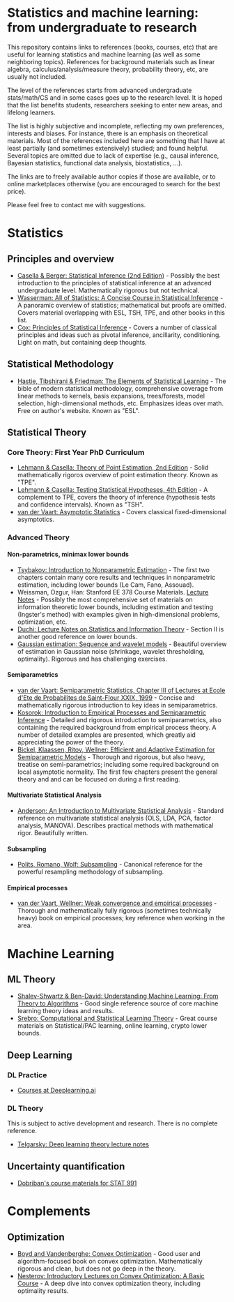 # Statistics and machine learning: from undergraduate to research

This repository contains links to references (books, courses, etc) that are useful for learning statistics and machine learning (as well as some neighboring topics).
References for background materials such as linear algebra, calculus/analysis/measure theory, probability theory, etc, are usually not included.

The level of the references starts from advanced undergraduate stats/math/CS and in some cases goes up to the research level.
It is hoped that the list benefits students, researchers seeking to enter new areas, and lifelong learners.

The list is highly subjective and incomplete, reflecting my own preferences, interests and biases. For instance, there is an emphasis on theoretical materials. Most of the references included here are something that I have at least partially (and sometimes extensively) studied; and found helpful. Several topics are omitted due to lack of expertise (e.g., causal inference, Bayesian statistics, functional data analysis, biostatistics, ...).

The links are to freely available author copies if those are available, or to online marketplaces otherwise (you are encouraged to search for the best price).

Please feel free to contact me with suggestions.



# Statistics
## Principles and overview
- [Casella & Berger: Statistical Inference (2nd Edition)](https://www.amazon.com/Statistical-Inference-George-Casella/dp/0534243126) - Possibly the best introduction to the principles of statistical inference at an advanced undergraduate level. Mathematically rigorous but not technical.
- [Wasserman: All of Statistics: A Concise Course in Statistical Inference](https://www.amazon.com/All-Statistics-Statistical-Inference-Springer/dp/1441923225) - A panoramic overview of statistics; mathematical but proofs are omitted. Covers material overlapping with ESL, TSH, TPE, and other books in this list.
- [Cox: Principles of Statistical Inference](https://www.amazon.com/Principles-Statistical-Inference-D-Cox/dp/0521685672) - Covers a number of classical principles and ideas such as pivotal inference, ancillarity, conditioning. Light on math, but containing deep thoughts.


## Statistical Methodology
- [Hastie, Tibshirani & Friedman: The Elements of Statistical Learning](https://hastie.su.domains/ElemStatLearn/printings/ESLII_print12_toc.pdf) - The bible of modern statistical methodology, comprehensive coverage from linear methods to kernels, basis expansions, trees/forests, model selection, high-dimensional methods, etc. Emphasizes ideas over math. Free on author's website. Known as "ESL".

## Statistical Theory
### Core Theory: First Year PhD Curriculum
- [Lehmann & Casella: Theory of Point Estimation, 2nd Edition](https://www.amazon.com/Theory-Point-Estimation-Springer-Statistics/dp/0387985026) - Solid mathematically rigoros overview of point estimation theory. Known as "TPE".
- [Lehmann & Casella: Testing Statistical Hypotheses, 4th Edition](https://www.amazon.com/Testing-Statistical-Hypotheses-Springer-Statistics-dp-3030705773/dp/3030705773) - A complement to TPE, covers the theory of inference (hypothesis tests and confidence intervals). Known as "TSH".
- [van der Vaart: Asymptotic Statistics](https://www.amazon.com/Asymptotic-Statistics-Statistical-Probabilistic-Mathematics/dp/0521784506) - Covers classical fixed-dimensional asymptotics. 

### Advanced Theory
#### Non-parametrics, minimax lower bounds
- [Tsybakov: Introduction to Nonparametric Estimation](https://www.amazon.com/Introduction-Nonparametric-Estimation-Springer-Statistics/dp/0387790519) - The first two chapters contain many core results and techniques in nonparametric estimation, including lower bounds (Le Cam, Fano, Assouad).
- Weissman, Ozgur, Han: Stanford EE 378 Course Materials. [Lecture Notes](https://theinformaticists.com/category/blog/online-lectures/) - Possibly the most comprehensive set of materials on information theoretic lower bounds, including estimation and testing (Ingster's method) with examples given in high-dimensional problems, optimization, etc. 
- [Duchi: Lecture Notes on Statistics and Information Theory](https://web.stanford.edu/class/stats311/lecture-notes.pdf) - Section II is another good reference on lower bounds.
- [Gaussian estimation: Sequence and wavelet models](https://imjohnstone.su.domains/GE_08_09_17.pdf) - Beautiful overview of estimation in Gaussian noise (shrinkage, wavelet thresholding, optimality). Rigorous and has challenging exercises.

#### Semiparametrics
- [van der Vaart: Semiparametric Statistics, Chapter III of Lectures at Ecole d'Ete de Probabilites de Saint-Flour XXIX, 1999](https://www.amazon.com/Lectures-Probability-Theory-Statistics-Bolthausen/dp/3540437363) - Concise and mathematically rigorous introduction to key ideas in semiparametrics.
- [Kosorok: Introduction to Empirical Processes and Semiparametric Inference](https://www.amazon.com/Introduction-Empirical-Processes-Semiparametric-Statistics/dp/0387749772) - Detailed and rigorous introduction to semiparametrics, also containing the required background from empirical process theory. A number of detailed examples are presented, which greatly aid appreciating the power of the theory.
- [Bickel, Klaassen, Ritov, Wellner: Efficient and Adaptive Estimation for Semiparametric Models](https://www.amazon.com/Efficient-Adaptive-Estimation-Semiparametric-Models/dp/0387984739/) - Thorough and rigorous, but also heavy, treatise on semi-parametrics; including some required background on local asymptotic normality. The first few chapters present the general theory and and can be focused on during a first reading.

#### Multivariate Statistical Analysis
- [Anderson: An Introduction to Multivariate Statistical Analysis](https://www.amazon.com/Introduction-Multivariate-Statistical-Analysis/dp/0471360910) - Standard reference on multivariate statistical analysis (OLS, LDA, PCA, factor analysis, MANOVA). Describes practical methods with mathematical rigor. Beautifully written.

#### Subsampling
- [Polits, Romano, Wolf: Subsampling](https://www.amazon.com/Subsampling-Springer-Statistics-Dimitris-Politis/dp/0387988548) - Canonical reference for the powerful  resampling methodology of subsampling. 

#### Empirical processes
- [van der Vaart, Wellner: Weak convergence and empirical processes](https://www.amazon.com/Weak-Convergence-Empirical-Processes-Applications/dp/0387946403) - Thorough and mathematically fully rigorous (sometimes technically heavy) book on empirical processes; key reference when working in the area.

# Machine Learning

## ML Theory
- [Shalev-Shwartz & Ben-David: Understanding Machine Learning: From Theory to Algorithms](https://www.cs.huji.ac.il/~shais/UnderstandingMachineLearning/understanding-machine-learning-theory-algorithms.pdf) - Good single reference source of core machine learning theory ideas and results.
- [Srebro: Computational and Statistical Learning Theory](https://home.ttic.edu/~nati/Teaching/TTIC31120/2016/) - Great course materials on Statistical/PAC  learning, online learning, crypto lower bounds.

## Deep Learning
### DL Practice
- [Courses at Deeplearning.ai](https://www.deeplearning.ai/)

### DL Theory 
This is subject to active development and research. There is no complete reference.
- [Telgarsky: Deep learning theory lecture notes](https://mjt.cs.illinois.edu/dlt/)

## Uncertainty quantification
- [Dobriban's course materials for STAT 991](https://github.com/dobriban/Topics-In-Modern-Statistical-Learning)

# Complements
## Optimization

- [Boyd and Vandenberghe: Convex Optimization](https://web.stanford.edu/~boyd/cvxbook/) - Good user and algorithm-focused book on convex optimization. Mathematically rigorous and clean, but does not go deep in the theory.
- [Nesterov: Introductory Lectures on Convex Optimization: A Basic Course](https://www.amazon.com/Introductory-Lectures-Convex-Optimization-Applied/dp/1402075537/) - A deep dive into convex optimization theory, including optimality results.













